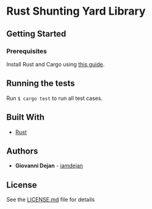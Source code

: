 # Rust Shunting Yard Library

<!--- TODO
This is finished code for my article at LinkedIn: [Computers Can't Do Maths! (CSSE)]()
--->

## Getting Started

### Prerequisites
Install Rust and Cargo using [this guide](https://www.rust-lang.org/learn/get-started).

## Running the tests

Run `$ cargo test` to run all test cases.

## Built With

* [Rust](https://www.rust-lang.org)

## Authors

* **Giovanni Dejan** - [iamdejan](https://github.com/iamdejan)

## License

See the [LICENSE.md](LICENSE.md) file for details
